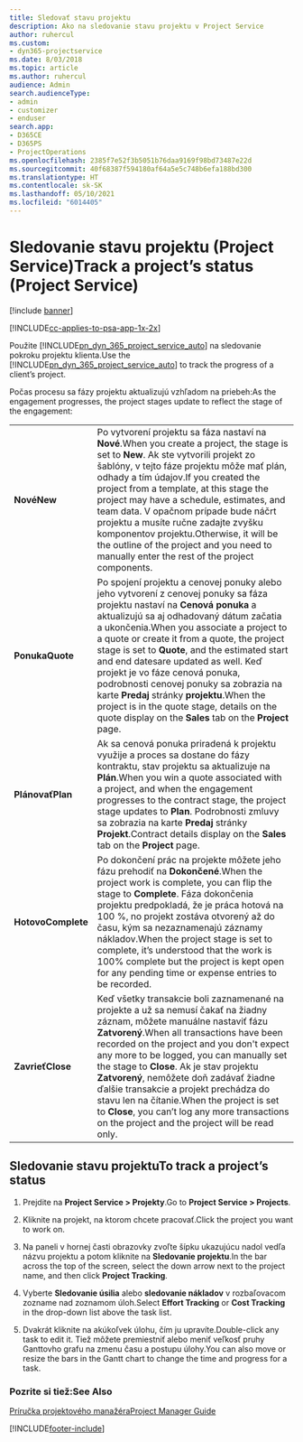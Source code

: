 ```yaml
---
title: Sledovať stavu projektu
description: Ako na sledovanie stavu projektu v Project Service
author: ruhercul
ms.custom:
- dyn365-projectservice
ms.date: 8/03/2018
ms.topic: article
ms.author: ruhercul
audience: Admin
search.audienceType:
- admin
- customizer
- enduser
search.app:
- D365CE
- D365PS
- ProjectOperations
ms.openlocfilehash: 2385f7e52f3b5051b76daa9169f98bd73487e22d
ms.sourcegitcommit: 40f68387f594180af64a5e5c748b6efa188bd300
ms.translationtype: HT
ms.contentlocale: sk-SK
ms.lasthandoff: 05/10/2021
ms.locfileid: "6014405"
---
```

# <a name="track-a-projects-status-project-service"></a><span data-ttu-id="d3897-103">Sledovanie stavu projektu (Project Service)</span><span class="sxs-lookup"><span data-stu-id="d3897-103">Track a project’s status (Project Service)</span></span>

[!include [banner](../includes/psa-now-project-operations.md)]

[!INCLUDE[cc-applies-to-psa-app-1x-2x](../includes/cc-applies-to-psa-app-1x-2x.md)]

<span data-ttu-id="d3897-104">Použite [!INCLUDE[pn_dyn_365_project_service_auto](../includes/pn-dyn-365-project-service-auto.md)] na sledovanie pokroku projektu klienta.</span><span class="sxs-lookup"><span data-stu-id="d3897-104">Use the [!INCLUDE[pn_dyn_365_project_service_auto](../includes/pn-dyn-365-project-service-auto.md)] to track the progress of a client’s project.</span></span>  

<span data-ttu-id="d3897-105">Počas procesu sa fázy projektu aktualizujú vzhľadom na priebeh:</span><span class="sxs-lookup"><span data-stu-id="d3897-105">As the engagement progresses, the project stages update to reflect the stage of the engagement:</span></span>  


|              |                                                                                                                                                                                                                                                                                                  |
|--------------|--------------------------------------------------------------------------------------------------------------------------------------------------------------------------------------------------------------------------------------------------------------------------------------------------|
|   <span data-ttu-id="d3897-106">**Nové**</span><span class="sxs-lookup"><span data-stu-id="d3897-106">**New**</span></span>    | <span data-ttu-id="d3897-107">Po vytvorení projektu sa fáza nastaví na **Nové**.</span><span class="sxs-lookup"><span data-stu-id="d3897-107">When you create a project, the stage is set to **New**.</span></span> <span data-ttu-id="d3897-108">Ak ste vytvorili projekt zo šablóny, v tejto fáze projektu môže mať plán, odhady a tím údajov.</span><span class="sxs-lookup"><span data-stu-id="d3897-108">If you created the project from a template, at this stage the project may have a schedule, estimates, and team data.</span></span> <span data-ttu-id="d3897-109">V opačnom prípade bude náčrt projektu a musíte ručne zadajte zvyšku komponentov projektu.</span><span class="sxs-lookup"><span data-stu-id="d3897-109">Otherwise, it will be the outline of the project and you need to manually enter the rest of the project components.</span></span> |
|  <span data-ttu-id="d3897-110">**Ponuka**</span><span class="sxs-lookup"><span data-stu-id="d3897-110">**Quote**</span></span>   |      <span data-ttu-id="d3897-111">Po spojení projektu a cenovej ponuky alebo jeho vytvorení z cenovej ponuky sa fáza projektu nastaví na **Cenová ponuka** a aktualizujú sa aj odhadovaný dátum začatia a ukončenia.</span><span class="sxs-lookup"><span data-stu-id="d3897-111">When you associate a project to a quote or create it from a quote, the project stage is set to **Quote**, and the estimated start and end datesare updated as well.</span></span> <span data-ttu-id="d3897-112">Keď projekt je vo fáze cenová ponuka, podrobnosti cenovej ponuky sa zobrazia na karte **Predaj** stránky **projektu**.</span><span class="sxs-lookup"><span data-stu-id="d3897-112">When the project is in the quote stage, details on the quote display on the **Sales** tab on the **Project** page.</span></span>      |
|   <span data-ttu-id="d3897-113">**Plánovať**</span><span class="sxs-lookup"><span data-stu-id="d3897-113">**Plan**</span></span>   |                                     <span data-ttu-id="d3897-114">Ak sa cenová ponuka priradená k projektu využije a proces sa dostane do fázy kontraktu, stav projektu sa aktualizuje na **Plán**.</span><span class="sxs-lookup"><span data-stu-id="d3897-114">When you win a quote associated with a project, and when the engagement progresses to the contract stage, the project stage updates to **Plan**.</span></span> <span data-ttu-id="d3897-115">Podrobnosti zmluvy sa zobrazia na karte **Predaj** stránky **Projekt**.</span><span class="sxs-lookup"><span data-stu-id="d3897-115">Contract details display on the **Sales** tab on the **Project** page.</span></span>                                      |
| <span data-ttu-id="d3897-116">**Hotovo**</span><span class="sxs-lookup"><span data-stu-id="d3897-116">**Complete**</span></span> |                    <span data-ttu-id="d3897-117">Po dokončení prác na projekte môžete jeho fázu prehodiť na **Dokončené**.</span><span class="sxs-lookup"><span data-stu-id="d3897-117">When the project work is complete, you can flip the stage to **Complete**.</span></span> <span data-ttu-id="d3897-118">Fáza dokončenia projektu predpokladá, že je práca hotová na 100 %, no projekt zostáva otvorený až do času, kým sa nezaznamenajú záznamy nákladov.</span><span class="sxs-lookup"><span data-stu-id="d3897-118">When the project stage is set to complete, it’s understood that the work is 100% complete but the project is kept open for any pending time or expense entries to be recorded.</span></span>                     |
|  <span data-ttu-id="d3897-119">**Zavrieť**</span><span class="sxs-lookup"><span data-stu-id="d3897-119">**Close**</span></span>   |           <span data-ttu-id="d3897-120">Keď všetky transakcie boli zaznamenané na projekte a už sa nemusí čakať na žiadny záznam, môžete manuálne nastaviť fázu **Zatvorený**.</span><span class="sxs-lookup"><span data-stu-id="d3897-120">When all transactions have been recorded on the project and you don't expect any more to be logged, you can manually set the stage to **Close**.</span></span> <span data-ttu-id="d3897-121">Ak je stav projektu **Zatvorený**, nemôžete doň zadávať žiadne ďalšie transakcie a projekt prechádza do stavu len na čítanie.</span><span class="sxs-lookup"><span data-stu-id="d3897-121">When the project is set to **Close**, you can’t log any more transactions on the project and the project will be read only.</span></span>           |

## <a name="to-track-a-projects-status"></a><span data-ttu-id="d3897-122">Sledovanie stavu projektu</span><span class="sxs-lookup"><span data-stu-id="d3897-122">To track a project’s status</span></span>  

1.  <span data-ttu-id="d3897-123">Prejdite na **Project Service > Projekty**.</span><span class="sxs-lookup"><span data-stu-id="d3897-123">Go to **Project Service > Projects**.</span></span>  

2.  <span data-ttu-id="d3897-124">Kliknite na projekt, na ktorom chcete pracovať.</span><span class="sxs-lookup"><span data-stu-id="d3897-124">Click the project you want to work on.</span></span>  

3.  <span data-ttu-id="d3897-125">Na paneli v hornej časti obrazovky zvoľte šípku ukazujúcu nadol vedľa názvu projektu a potom kliknite na **Sledovanie projektu**.</span><span class="sxs-lookup"><span data-stu-id="d3897-125">In the bar across the top of the screen, select the down arrow next to the project name, and then click **Project Tracking**.</span></span>  

4.  <span data-ttu-id="d3897-126">Vyberte **Sledovanie úsilia** alebo **sledovanie nákladov** v rozbaľovacom zozname nad zoznamom úloh.</span><span class="sxs-lookup"><span data-stu-id="d3897-126">Select **Effort Tracking** or **Cost Tracking** in the drop-down list above the task list.</span></span>  

5.  <span data-ttu-id="d3897-127">Dvakrát kliknite na akúkoľvek úlohu, čím ju upravíte.</span><span class="sxs-lookup"><span data-stu-id="d3897-127">Double-click any task to edit it.</span></span> <span data-ttu-id="d3897-128">Tiež môžete premiestniť alebo meniť veľkosť pruhy Ganttovho grafu na zmenu času a postupu úlohy.</span><span class="sxs-lookup"><span data-stu-id="d3897-128">You can also move or resize the bars in the Gantt chart to change the time and progress for a task.</span></span>  

### <a name="see-also"></a><span data-ttu-id="d3897-129">Pozrite si tiež:</span><span class="sxs-lookup"><span data-stu-id="d3897-129">See Also</span></span>  
 [<span data-ttu-id="d3897-130">Príručka projektového manažéra</span><span class="sxs-lookup"><span data-stu-id="d3897-130">Project Manager Guide</span></span>](../psa/project-manager-guide.md)


[!INCLUDE[footer-include](../includes/footer-banner.md)]